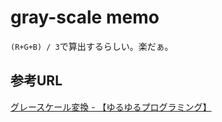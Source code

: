 # gray-scale memo

```(R+G+B) / 3```で算出するらしい。楽だぁ。

## 参考URL

[グレースケール変換 - 【ゆるゆるプログラミング】](https://talavax.com/grayscale.html)
